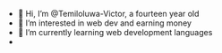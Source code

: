 - 👋 Hi, I’m @Temiloluwa-Victor, a fourteen year old
- 👀 I’m interested in web dev and earning money
- 🌱 I’m currently learning web development languages 
-  
<!---
Temiloluwa-Victor/Temiloluwa-Victor is a ✨ special ✨ repository because its `README.md` (this file) appears on your GitHub profile.
You can click the Preview link to take a look at your changes.
--->
